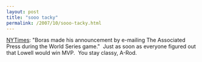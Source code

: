 ```yaml
---
layout: post
title: "sooo tacky"
permalink: /2007/10/sooo-tacky.html
---
```


<p><a href="http://www.nytimes.com/2007/10/29/sports/baseball/29arod.html?ref=sports">NYTimes</a>: &quot;Boras made his announcement by e-mailing The Associated Press during the World Series game.&quot;&nbsp; Just as soon as everyone figured out that Lowell would win MVP.&nbsp; You stay classy, A-Rod.</p>



